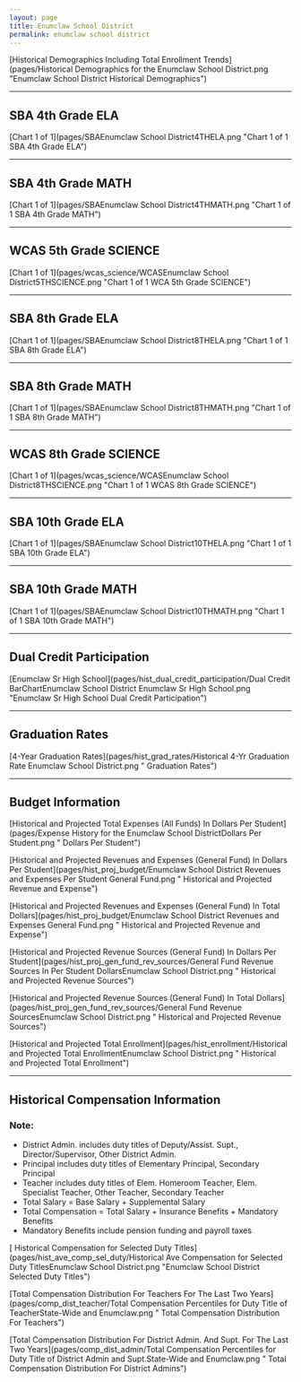 ```yaml
---
layout: page
title: Enumclaw School District
permalink: enumclaw school district
---
```



[Historical Demographics Including Total Enrollment Trends](pages/Historical Demographics for the Enumclaw School District.png "Enumclaw School District Historical Demographics")

___

## SBA 4th Grade ELA

[Chart 1 of 1](pages/SBAEnumclaw School District4THELA.png "Chart 1 of 1 SBA 4th Grade ELA")


___

## SBA 4th Grade MATH

[Chart 1 of 1](pages/SBAEnumclaw School District4THMATH.png "Chart 1 of 1 SBA 4th Grade MATH")


___

## WCAS 5th Grade SCIENCE

[Chart 1 of 1](pages/wcas_science/WCASEnumclaw School District5THSCIENCE.png "Chart 1 of 1 WCA 5th Grade SCIENCE")


___

## SBA 8th Grade ELA

[Chart 1 of 1](pages/SBAEnumclaw School District8THELA.png "Chart 1 of 1 SBA 8th Grade ELA")


___

## SBA 8th Grade MATH

[Chart 1 of 1](pages/SBAEnumclaw School District8THMATH.png "Chart 1 of 1 SBA 8th Grade MATH")


___

## WCAS 8th Grade SCIENCE

[Chart 1 of 1](pages/wcas_science/WCASEnumclaw School District8THSCIENCE.png "Chart 1 of 1 WCAS 8th Grade SCIENCE")


___

## SBA 10th Grade ELA

[Chart 1 of 1](pages/SBAEnumclaw School District10THELA.png "Chart 1 of 1 SBA 10th Grade ELA")


___

## SBA 10th Grade MATH

[Chart 1 of 1](pages/SBAEnumclaw School District10THMATH.png "Chart 1 of 1 SBA 10th Grade MATH")


___

## Dual Credit Participation

[Enumclaw Sr High School](pages/hist_dual_credit_participation/Dual Credit BarChartEnumclaw School District Enumclaw Sr High School.png "Enumclaw Sr High School Dual Credit Participation")


___

## Graduation Rates

[4-Year Graduation Rates](pages/hist_grad_rates/Historical 4-Yr Graduation Rate Enumclaw School District.png " Graduation Rates")


___

## Budget Information

[Historical and Projected Total Expenses (All Funds) In Dollars Per Student](pages/Expense History for the Enumclaw School DistrictDollars Per Student.png " Dollars Per Student")

[Historical and Projected Revenues and Expenses (General Fund) In Dollars Per Student](pages/hist_proj_budget/Enumclaw School District Revenues and Expenses Per Student General Fund.png " Historical and Projected Revenue and Expense")

[Historical and Projected Revenues and Expenses (General Fund) In Total Dollars](pages/hist_proj_budget/Enumclaw School District Revenues and Expenses General Fund.png " Historical and Projected Revenue and Expense")

[Historical and Projected Revenue Sources (General Fund) In Dollars Per Student](pages/hist_proj_gen_fund_rev_sources/General Fund Revenue Sources In Per Student DollarsEnumclaw School District.png " Historical and Projected Revenue Sources")

[Historical and Projected Revenue Sources (General Fund) In Total Dollars](pages/hist_proj_gen_fund_rev_sources/General Fund Revenue SourcesEnumclaw School District.png " Historical and Projected Revenue Sources")

[Historical and Projected Total Enrollment](pages/hist_enrollment/Historical and Projected Total EnrollmentEnumclaw School District.png " Historical and Projected Total Enrollment")


___

## Historical Compensation Information
### Note:
- District Admin. includes duty titles of Deputy/Assist. Supt., Director/Supervisor, Other District Admin.
- Principal includes duty titles of Elementary Principal, Secondary Principal
- Teacher includes duty titles of Elem. Homeroom Teacher, Elem. Specialist Teacher, Other Teacher, Secondary Teacher
- Total Salary = Base Salary + Supplemental Salary
- Total Compensation = Total Salary + Insurance Benefits + Mandatory Benefits
- Mandatory Benefits include pension funding and payroll taxes

[ Historical Compensation for Selected Duty Titles](pages/hist_ave_comp_sel_duty/Historical Ave Compensation for Selected Duty TitlesEnumclaw School District.png "Enumclaw School District Selected Duty Titles")

[Total Compensation Distribution For Teachers For The Last Two Years](pages/comp_dist_teacher/Total Compensation Percentiles for Duty Title of TeacherState-Wide and Enumclaw.png " Total Compensation Distribution For Teachers")

[Total Compensation Distribution For District Admin. And Supt. For The Last Two Years](pages/comp_dist_admin/Total Compensation Percentiles for Duty Title of District Admin and Supt.State-Wide and Enumclaw.png " Total Compensation Distribution For District Admins")

